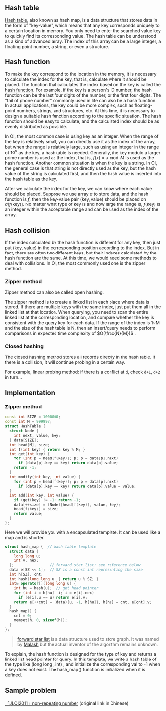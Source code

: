 ## Hash table

[Hash table](https://en.wikipedia.org/wiki/Hash_table), also known as hash map, is a data structure that stores data in the form of "key-value", which means that any key corresponds uniquely to a certain location in memory. You only need to enter the searched value key to quickly find its corresponding value. The hash table can be understood as a kind of advanced array. The index of this array can be a large integer, a floating point number, a string, or even a structure.

## Hash function

To make the key correspond to the location in the memory, it is necessary to calculate the index for the key, that is, calculate where it should be placed. The function that calculates the index based on the key is called the [hash function](https://en.wikipedia.org/wiki/Hash_function). For example, if the key is a person's ID number, the hash function can be the last four digits of the number, or the first four digits. The "tail of phone number" commonly used in life can also be a hash function. In actual applications, the key could be more complex, such as floating-point numbers, strings, and structures, etc. At this time, it is necessary to design a suitable hash function according to the specific situation. The hash function should be easy to calculate, and the calculated index should be as evenly distributed as possible.

In OI, the most common case is using key as an integer. When the range of the key is relatively small, you can directly use it as the index of the array, but when the range is relatively large, such as using an integer in the range of $10^9$ as the key, a hash table is needed. Generally, the key modulo a larger prime number is used as the index, that is, $f(x)=x \bmod M$ is used as the hash function. Another common situation is when the key is a string. In OI, the general case is that string is not directly used as the key, but the hash value of the string is calculated first, and then the hash value is inserted into the hash table as the key.

After we calculate the index for the key, we can know where each value should be placed. Suppose we use array $a$ to store data, and the hash function is $f$, then the key-value pair $(\text{key}, \text{value})$ should be placed on $a[f(\text{key})]$. No matter what type of key is and how large the range is, $f(\text{key})$ is an integer within the acceptable range and can be used as the index of the array.

## Hash collision

If the index calculated by the hash function is different for any key, then just put (key, value) in the corresponding position according to the index. But in fact, there are often two different keys, but their indexes calculated by the hash function are the same. At this time, we would need some methods to deal with collisions. In OI, the most commonly used one is the zipper method.

### Zipper method

Zipper method can also be called open hashing.

The zipper method is to create a linked list in each place where data is stored. If there are multiple keys with the same index, just put them all in the linked list at that location. When querying, you need to scan the entire linked list at the corresponding location, and compare whether the key is consistent with the query key for each data. If the range of the index is 1~M and the size of the hash table is N, then an insert/query needs to perform comparisons in expected time complexity of $O(\frac{N}{M})$ .

### Closed hashing 

The closed hashing method stores all records directly in the hash table. If there is a collision, it will continue probing in a certain way.

For example, linear probing method: if there is a conflict at `d`, check `d+1`, `d+2` in turn...

## Implementation

### Zipper method

```cpp
const int SIZE = 1000000;
const int M = 999997;
struct HashTable {
  struct Node {
    int next, value, key;
  } data[SIZE];
  int head[M], size;
  int f(int key) { return key % M; }
  int get(int key) {
    for (int p = head[f(key)]; p; p = data[p].next)
      if (data[p].key == key) return data[p].value;
    return -1;
  }
  int modify(int key, int value) {
    for (int p = head[f(key)]; p; p = data[p].next)
      if (data[p].key == key) return data[p].value = value;
  }
  int add(int key, int value) {
    if (get(key) != -1) return -1;
    data[++size] = (Node){head[f(key)], value, key};
    head[f(key)] = size;
    return value;
  }
};
```

Here we will provide you with a encapsulated template. It can be used like a map and is shorter.

```cpp
struct hash_map {  // hash table template
  struct data {
    long long u;
    int v, nex;
  };                // forward star list: see reference below
  data e[SZ << 1];  // SZ is a const int representing the size
  int h[SZ], cnt;
  int hash(long long u) { return u % SZ; }
  int& operator[](long long u) {
    int hu = hash(u);  // get head pointer
    for (int i = h[hu]; i; i = e[i].nex)
      if (e[i].u == u) return e[i].v;
    return e[++cnt] = (data){u, -1, h[hu]}, h[hu] = cnt, e[cnt].v;
  }
  hash_map() {
    cnt = 0;
    memset(h, 0, sizeof(h));
  }
};
```

> [forward star list](https://zh.wikipedia.org/wiki/%E9%93%BE%E5%BC%8F%E5%89%8D%E5%90%91%E6%98%9F) is a data structure used to store graph. It was named by [Malash](https://malash.me/200910/linked-forward-star/) but the actual inventor of the algorithm remains unknown.

To explain, the hash function is designed for the type of key and returns a linked list head pointer for query. In this template, we write a hash table of the type like $\text{(long long , int)}$ , and initialize the corresponding val to -1 when a key does not exist. The hash_map() function is initialized when it is defined.

## Sample problem

 [「JLOI2011」non-repeating number](https://www.luogu.com.cn/problem/P4305) (original link in Chinese)
